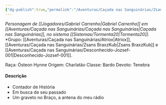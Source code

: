 ```yaml
---
{"dg-publish":true,"permalink":"/Aventuras/Caçada nas Sanguinárias/Zsans BraxzKub/","created":"2025-10-13T17:42:08.670-03:00"}
---
```


*Personagem de [[Jogadores/Gabriel Carrenho\|Gabriel Carrenho]] em [[Aventuras/Caçada nas Sanguinárias/Caçada nas Sanguinárias\|Caçada nas Sanguinárias]], no sistema [[Sistemas/Tormenta20\|Tormenta20]].*
*Grupo: [[Aventuras/Caçada nas Sanguinárias/Atriox\|Atriox]], [[Aventuras/Caçada nas Sanguinárias/Zsans BraxzKub\|Zsans BraxzKub]] e [[Aventuras/Caçada nas Sanguinárias/Desconhecido-Jozsef-001\|Desconhecido-Jozsef-001]].

Raça: Ósteon Hynne
Origem: Charlatão
Classe: Bardo
Devoto: Tenebra
#### Descrição
- Contador de História 
- Em busca de seu passado
- Um graveto no Braço, a antena do meu rádio